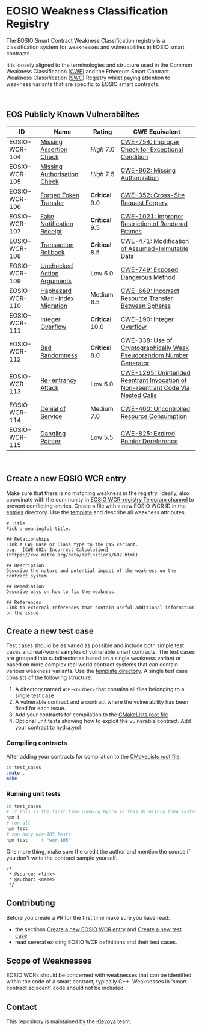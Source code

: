 # EOSIO Weakness Classification Registry

The EOSIO Smart Contract Weakness Classification registry is a classification system for weaknesses and vulnerabilities in EOSIO smart contracts.

It is loosely aligned to the terminologies and structure used in the Common Weakness Classification ([CWE](https://cwe.mitre.org/)) and the Ethereum Smart Contract Weakness Classification ([SWC](https://github.com/SmartContractSecurity/SWC-registry)) Registry whilst paying attention to weakness variants that are specific to EOSIO smart contracts.

<br/>

## EOS Publicly Known Vulnerabilites

| ID | Name | Rating | CWE Equivalent
| ------ | ------ | ------ | ------
| EOSIO-WCR-104 | [Missing Assertion Check](entries/EOSIO-WCR-104.md) | _High_ 7.0 | [CWE-754: Improper Check for Exceptional Condition](https://cwe.mitre.org/data/definitions/754.html)
| EOSIO-WCR-105 | [Missing Authorisation Check](entries/EOSIO-WCR-105.md) | _High_ 7.5 | [CWE-862: Missing Authorization](https://cwe.mitre.org/data/definitions/862.html)
| EOSIO-WCR-106 | [Forged Token Transfer](entries/EOSIO-WCR-106.md) | **Critical** 9.0  | [CWE-352: Cross-Site Request Forgery](https://cwe.mitre.org/data/definitions/352.html)
| EOSIO-WCR-107 | [Fake Notification Receipt](entries/EOSIO-WCR-107.md) | **Critical** 9.5 | [CWE-1021: Improper Restriction of Rendered Frames](https://cwe.mitre.org/data/definitions/1021.html)
| EOSIO-WCR-108 | [Transaction Rollback](entries/EOSIO-WCR-108.md) | **Critical** 8.5  | [CWE-471: Modification of Assumed-Immutable Data](https://cwe.mitre.org/data/definitions/471.html)
| EOSIO-WCR-109 | [Unchecked Action Arguments](entries/EOSIO-WCR-109.md) | Low 6.0 | [CWE-749: Exposed Dangerous Method](https://cwe.mitre.org/data/definitions/749.html)
| EOSIO-WCR-110 | [Haphazard Multi-Index Migration](entries/EOSIO-WCR-110.md) | Medium 6.5 | [CWE-669: Incorrect Resource Transfer Between Spheres](https://cwe.mitre.org/data/definitions/669.html)
| EOSIO-WCR-111 | [Integer Overflow](entries/EOSIO-WCR-111.md) | **Critical** 10.0 | [CWE-190: Integer Overflow](https://cwe.mitre.org/data/definitions/190.html)
| EOSIO-WCR-112 | [Bad Randomness](entries/EOSIO-WCR-112.md) | **Critical** 8.0 | [CWE-338: Use of Cryptographically Weak Pseudorandom Number Generator](https://cwe.mitre.org/data/definitions/338.html)
| EOSIO-WCR-113 | [Re-entrancy Attack](entries/EOSIO-WCR-113.md) | Low 6.0 | [CWE-1265: Unintended Reentrant Invocation of Non-reentrant Code Via Nested Calls](https://cwe.mitre.org/data/definitions/1265.html)
| EOSIO-WCR-114 | [Denial of Service](entries/EOSIO-WCR-114.md) | Medium 7.0 | [CWE-400: Uncontrolled Resource Consumption](https://cwe.mitre.org/data/definitions/400.html)
| EOSIO-WCR-115 | [Dangling Pointer](entries/EOSIO-WCR-115.md) | Low 5.5 | [CWE-825: Expired Pointer Dereference](https://cwe.mitre.org/data/definitions/825.html)




<br/>

## Create a new EOSIO WCR entry

Make sure that there is no matching weakness in the registry. Ideally, also coordinate with the community in [EOSIO WCR-registry Telegram channel](https://t.me/klevoya) to prevent conflicting entries. Create a file with a new EOSIO WCR ID in the [entries](./entries) directory. Use the [template](./entries/EOSIO-WCR-TEMPLATE.md) and describe all weakness attributes. 

```
# Title 
Pick a meaningful title.

## Relationships
Link a CWE Base or Class type to the CWS variant. 
e.g.  [CWE-682: Incorrect Calculation](https://cwe.mitre.org/data/definitions/682.html)

## Description 
Describe the nature and potential impact of the weakness on the contract system. 

## Remediation
Describe ways on how to fix the weakness. 

## References 
Link to external references that contain useful additional information on the issue. 

```

## Create a new test case  

Test cases should be as varied as possible and include both simple test cases and real-world samples of vulnerable smart contracts. The test cases are grouped into subdirectories based on a single weakness variant or based on more complex real world contract systems that can contain various weakness variants. Use the [template directory](./test_cases/template). A single test case consists of the following structure:

1. A directory named `WCR-<number>` that contains all files belonging to a single test case
2. A vulnerable contract and a contract where the vulnerability has been fixed for each issue.
3. Add your contracts for compilation to the [CMakeLists root file](./test_cases/CMakeLists.txt)
4. Optional unit tests showing how to exploit the vulnerable contract. Add your contract to [hydra.yml](./test_cases/hydra.yml)

### Compiling contracts

After adding your contracts for compilation to the [CMakeLists root file](./test_cases/CMakeLists.txt):

```bash
cd test_cases
cmake .
make
```

### Running unit tests


```bash
cd test_cases
# If this is the first time running Hydra in this directory then install dependencies
npm i
# run all
npm test
# run only wcr-105 tests
npm test -- -t 'wcr-105'
```

One more thing, make sure the credit the author and mention the source if you don't write the contract sample yourself.

```
/*
 * @source: <link>
 * @author: <name>
 */
```

## Contributing

Before you create a PR for the first time make sure you have read:

- the sections [Create a new EOSIO WCR entry](#create-a-new-eosio-wcr-entry) and [Create a new test case](#create-a-new-test-case).
- read several existing EOSIO WCR definitions and their test cases. 

## Scope of Weaknesses 

EOSIO WCRs should be concerned with weaknesses that can be identified within the code of a smart contract, typically C++. 
Weaknesses in 'smart contract adjacent' code should not be included.

## Contact

This repository is maintained by the [Klevoya](https://klevoya.com) team.
